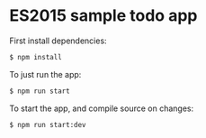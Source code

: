# ES2015 sample todo app

First install dependencies:

```bash
$ npm install
```

To just run the app:

```bash
$ npm run start
```

To start the app, and compile source on changes:

```bash
$ npm run start:dev
```